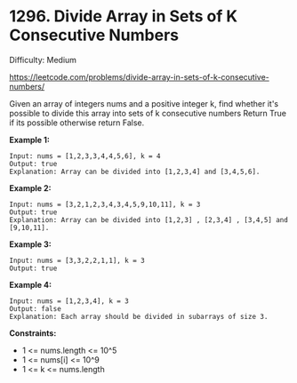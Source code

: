 # 1296. Divide Array in Sets of K Consecutive Numbers

Difficulty: Medium

https://leetcode.com/problems/divide-array-in-sets-of-k-consecutive-numbers/

Given an array of integers nums and a positive integer k, find whether it's possible to divide this array into sets of k consecutive numbers
Return True if its possible otherwise return False.

**Example 1:**
```
Input: nums = [1,2,3,3,4,4,5,6], k = 4
Output: true
Explanation: Array can be divided into [1,2,3,4] and [3,4,5,6].
```

**Example 2:**
```
Input: nums = [3,2,1,2,3,4,3,4,5,9,10,11], k = 3
Output: true
Explanation: Array can be divided into [1,2,3] , [2,3,4] , [3,4,5] and [9,10,11].
```

**Example 3:**
```
Input: nums = [3,3,2,2,1,1], k = 3
Output: true
```

**Example 4:**
```
Input: nums = [1,2,3,4], k = 3
Output: false
Explanation: Each array should be divided in subarrays of size 3.
```

**Constraints:**

* 1 <= nums.length <= 10^5
* 1 <= nums[i] <= 10^9
* 1 <= k <= nums.length
